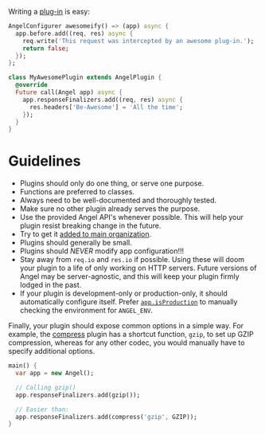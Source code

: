 Writing a [plug-in](https://github.com/angel-dart/angel/wiki/Using-Plug-ins) is easy:

```dart
AngelConfigurer awesomeify() => (app) async {
  app.before.add((req, res) async {
    req.write('This request was intercepted by an awesome plug-in.');
    return false;
  });
};

class MyAwesomePlugin extends AngelPlugin {
  @override
  Future call(Angel app) async {
    app.responseFinalizers.add((req, res) async {
      res.headers['Be-Awesome'] = 'All the time';
    });
  }
}
```

# Guidelines
* Plugins should only do one thing, or serve one purpose.
* Functions are preferred to classes.
* Always need to be well-documented and thoroughly tested.
* Make sure no other plugin already serves the purpose.
* Use the provided Angel API's whenever possible. This will help your plugin resist breaking change in the future.
* Try to get it [added to main organization](https://github.com/angel-dart/roadmap/blob/master/CONTRIBUTING.md).
* Plugins should generally be small.
* Plugins should *NEVER* modify app configuration!!!
* Stay away from `req.io` and `res.io` if possible. Using these will doom your plugin to a life of only working on HTTP servers. Future versions of Angel may be server-agnostic, and this will keep your plugin firmly lodged in the past.
* If your plugin is development-only or production-only, it should automatically configure itself. Prefer [`app.isProduction`](https://www.dartdocs.org/documentation/angel_framework/1.0.0-dev.36/angel_framework/Angel/isProduction.html) to manually checking the environment for `ANGEL_ENV`.

Finally, your plugin should expose common options in a simple way. For example, the [compress](https://github.com/angel-dart/compress) plugin has a shortcut function, `gzip`, to set up GZIP compression, whereas for any other codec, you would manually have to specify additional options.

```dart
main() {
  var app = new Angel();

  // Calling gzip()
  app.responseFinalizers.add(gzip());

  // Easier than:
  app.responseFinalizers.add(compress('gzip', GZIP));
}
```